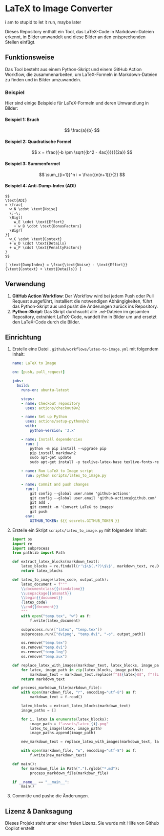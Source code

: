 # LaTeX to Image Converter

i am to stupid to let it run, maybe later

Dieses Repository enthält ein Tool, das LaTeX-Code in Markdown-Dateien erkennt, in Bilder umwandelt und diese Bilder an den entsprechenden Stellen einfügt.

## Funktionsweise

Das Tool besteht aus einem Python-Skript und einem GitHub Action Workflow, die zusammenarbeiten, um LaTeX-Formeln in Markdown-Dateien zu finden und in Bilder umzuwandeln.

### Beispiel

Hier sind einige Beispiele für LaTeX-Formeln und deren Umwandlung in Bilder:

#### Beispiel 1: Bruch

$$
\frac{a}{b}
$$

#### Beispiel 2: Quadratische Formel

$$
x = \frac{{-b \pm \sqrt{{b^2 - 4ac}}}}{{2a}}
$$

#### Beispiel 3: Summenformel

$$
\sum_{{i=1}}^n i = \frac{{n(n+1)}}{2}
$$

#### Beispiel 4: Anti-Dump-Index (ADI)
```
$$
\text{ADI} 
= \frac{
  w_N \cdot \text{Noise} 
  \;-\;
  \Bigl(
    w_E \cdot \text{Effort} 
    + w_B \cdot \text{BonusFactors}
  \Bigr)
}{
  w_C \cdot \text{Context} 
  + w_D \cdot \text{Details} 
  + w_P \cdot \text{PenaltyFactors}
}
$$
```
```
[ \text{DumpIndex} = \frac{\text{Noise} - \text{Effort}}{\text{Context} + \text{Details}} ]
```
## Verwendung


1. **GitHub Action Workflow**: Der Workflow wird bei jedem Push oder Pull Request ausgeführt, installiert die notwendigen Abhängigkeiten, führt das Python-Skript aus und pusht die Änderungen zurück ins Repository.
2. **Python-Skript**: Das Skript durchsucht alle `.md`-Dateien im gesamten Repository, extrahiert LaTeX-Code, wandelt ihn in Bilder um und ersetzt den LaTeX-Code durch die Bilder.

## Einrichtung

1. Erstelle eine Datei `.github/workflows/latex-to-image.yml` mit folgendem Inhalt:

    ```yaml
    name: LaTeX to Image

    on: [push, pull_request]

    jobs:
      build:
        runs-on: ubuntu-latest

        steps:
        - name: Checkout repository
          uses: actions/checkout@v2

        - name: Set up Python
          uses: actions/setup-python@v2
          with:
            python-version: '3.x'

        - name: Install dependencies
          run: |
            python -m pip install --upgrade pip
            pip install markdown2
            sudo apt-get update
            sudo apt-get install -y texlive-latex-base texlive-fonts-recommended texlive-fonts-extra texlive-latex-extra dvipng

        - name: Run LaTeX to Image script
          run: python scripts/latex_to_image.py

        - name: Commit and push changes
          run: |
            git config --global user.name 'github-actions'
            git config --global user.email 'github-actions@github.com'
            git add .
            git commit -m 'Convert LaTeX to images'
            git push
          env:
            GITHUB_TOKEN: ${{ secrets.GITHUB_TOKEN }}
    ```

2. Erstelle ein Skript `scripts/latex_to_image.py` mit folgendem Inhalt:

    ```python
    import os
    import re
    import subprocess
    from pathlib import Path

    def extract_latex_blocks(markdown_text):
        latex_blocks = re.findall(r'\$\$(.*?)\$\$', markdown_text, re.DOTALL)
        return latex_blocks

    def latex_to_image(latex_code, output_path):
        latex_document = f"""
        \\documentclass{{standalone}}
        \\usepackage{{amsmath}}
        \\begin{{document}}
        {latex_code}
        \\end{{document}}
        """
        with open("temp.tex", "w") as f:
            f.write(latex_document)

        subprocess.run(["latex", "temp.tex"])
        subprocess.run(["dvipng", "temp.dvi", "-o", output_path])

        os.remove("temp.tex")
        os.remove("temp.dvi")
        os.remove("temp.log")
        os.remove("temp.aux")

    def replace_latex_with_images(markdown_text, latex_blocks, image_paths):
        for latex, image_path in zip(latex_blocks, image_paths):
            markdown_text = markdown_text.replace(f"$${latex}$$", f"![LaTeX Image]({image_path})")
        return markdown_text

    def process_markdown_file(markdown_file):
        with open(markdown_file, "r", encoding="utf-8") as f:
            markdown_text = f.read()

        latex_blocks = extract_latex_blocks(markdown_text)
        image_paths = []

        for i, latex in enumerate(latex_blocks):
            image_path = f"assets/latex_{i}.png"
            latex_to_image(latex, image_path)
            image_paths.append(image_path)

        new_markdown_text = replace_latex_with_images(markdown_text, latex_blocks, image_paths)

        with open(markdown_file, "w", encoding="utf-8") as f:
            f.write(new_markdown_text)

    def main():
        for markdown_file in Path(".").rglob("*.md"):
            process_markdown_file(markdown_file)

    if __name__ == "__main__":
        main()
    ```

3. Committe und pushe die Änderungen.

## Lizenz & Danksagung

Dieses Projekt steht unter einer freien Lizenz. Sie wurde mit Hilfe von  Github Copliot erstellt 

